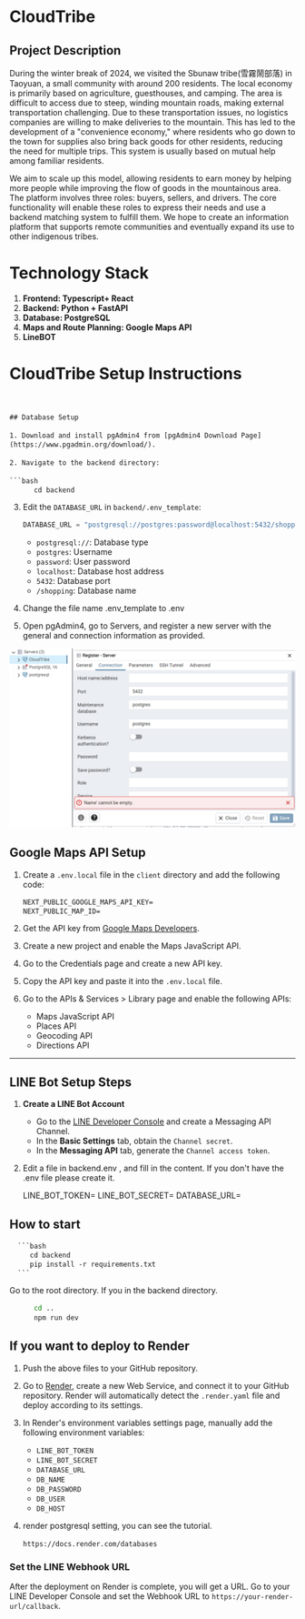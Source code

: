 # CloudTribe

## Project Description

During the winter break of 2024, we visited the Sbunaw tribe(雪霧鬧部落) in Taoyuan, a small community with around 200 residents. The local economy is primarily based on agriculture, guesthouses, and camping. The area is difficult to access due to steep, winding mountain roads, making external transportation challenging. Due to these transportation issues, no logistics companies are willing to make deliveries to the mountain. This has led to the development of a "convenience economy," where residents who go down to the town for supplies also bring back goods for other residents, reducing the need for multiple trips. This system is usually based on mutual help among familiar residents.

We aim to scale up this model, allowing residents to earn money by helping more people while improving the flow of goods in the mountainous area. The platform involves three roles: buyers, sellers, and drivers. The core functionality will enable these roles to express their needs and use a backend matching system to fulfill them. We hope to create an information platform that supports remote communities and eventually expand its use to other indigenous tribes.





# Technology Stack

1. **Frontend: Typescript+ React**
2. **Backend:  Python + FastAPI**
3. **Database: PostgreSQL**
4. **Maps and Route Planning: Google Maps API**
5. **LineBOT**



# CloudTribe Setup Instructions
   ```

   
## Database Setup

1. Download and install pgAdmin4 from [pgAdmin4 Download Page](https://www.pgadmin.org/download/).

2. Navigate to the backend directory:

   ```bash
         cd backend
   ```
   
3. Edit the `DATABASE_URL` in `backend/.env_template`:
   ```python
   DATABASE_URL = "postgresql://postgres:password@localhost:5432/shopping"
   ```

   - `postgresql://`: Database type
   - `postgres`: Username
   - `password`: User password
   - `localhost`: Database host address
   - `5432`: Database port
   - `/shopping`: Database name

4. Change the file name .env_template to .env

5. Open pgAdmin4, go to Servers, and register a new server with the general and connection information as provided.

![alt text](setting.png)

## Google Maps API Setup

1. Create a `.env.local` file in the `client` directory and add the following code:
   ```plaintext
   NEXT_PUBLIC_GOOGLE_MAPS_API_KEY=
   NEXT_PUBLIC_MAP_ID=
   ```

2. Get the API key from [Google Maps Developers](https://developers.google.com/maps?hl=zh-tw).

3. Create a new project and enable the Maps JavaScript API.

4. Go to the Credentials page and create a new API key.

5. Copy the API key and paste it into the `.env.local` file.

6. Go to the APIs & Services > Library page and enable the following APIs:
   - Maps JavaScript API
   - Places API
   - Geocoding API
   - Directions API

---

## LINE Bot Setup Steps

1. **Create a LINE Bot Account**

   - Go to the [LINE Developer Console](https://developers.line.biz/console) and create a Messaging API Channel.
   - In the **Basic Settings** tab, obtain the `Channel secret`.
   - In the **Messaging API** tab, generate the `Channel access token`.

2. Edit a file in backend\.env , and fill in the content.
   If you don't have the .env file please create it.

   LINE_BOT_TOKEN=
   LINE_BOT_SECRET=
   DATABASE_URL=

## How to start

      ```bash
         cd backend
         pip install -r requirements.txt
      ```

 
   Go to the root directory.
   If you in the backend directory.
   ```bash
         cd ..
         npm run dev
   ```




## If you want to deploy to Render

1. Push the above files to your GitHub repository.
2. Go to [Render](https://render.com/), create a new Web Service, and connect it to your GitHub repository. Render will automatically detect the `.render.yaml` file and deploy according to its settings.
3. In Render's environment variables settings page, manually add the following environment variables:
   - `LINE_BOT_TOKEN`
   - `LINE_BOT_SECRET`
   - `DATABASE_URL`
   - `DB_NAME`
   - `DB_PASSWORD`
   - `DB_USER`
   - `DB_HOST`

4. render postgresql setting, you can see the tutorial.

   `https://docs.render.com/databases`


### Set the LINE Webhook URL

After the deployment on Render is complete, you will get a URL. Go to your LINE Developer Console and set the Webhook URL to `https://your-render-url/callback`.